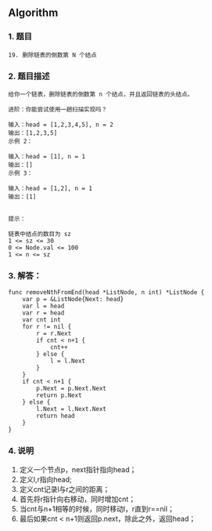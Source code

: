 ## Algorithm
### 1. 题目
```
19. 删除链表的倒数第 N 个结点
```
### 2. 题目描述
```
给你一个链表，删除链表的倒数第 n 个结点，并且返回链表的头结点。

进阶：你能尝试使用一趟扫描实现吗？

输入：head = [1,2,3,4,5], n = 2
输出：[1,2,3,5]
示例 2：

输入：head = [1], n = 1
输出：[]
示例 3：

输入：head = [1,2], n = 1
输出：[1]
 

提示：

链表中结点的数目为 sz
1 <= sz <= 30
0 <= Node.val <= 100
1 <= n <= sz

```

### 3. 解答：
```golang
func removeNthFromEnd(head *ListNode, n int) *ListNode {
	var p = &ListNode{Next: head}
	var l = head
	var r = head
	var cnt int
	for r != nil {
		r = r.Next
		if cnt < n+1 {
			cnt++
		} else {
			l = l.Next
		}
	}
	if cnt < n+1 {
		p.Next = p.Next.Next
		return p.Next
	} else {
		l.Next = l.Next.Next
		return head
	}
}
```
### 4. 说明
1. 定义一个节点p，next指针指向head；
2. 定义l,r指向head;
3. 定义cnt记录l与r之间的距离；
4. 首先将r指针向右移动，同时增加cnt；
5. 当cnt与n+1相等的时候，同时移动l，r直到r==nil；
6. 最后如果cnt < n+1则返回p.next，除此之外，返回head；